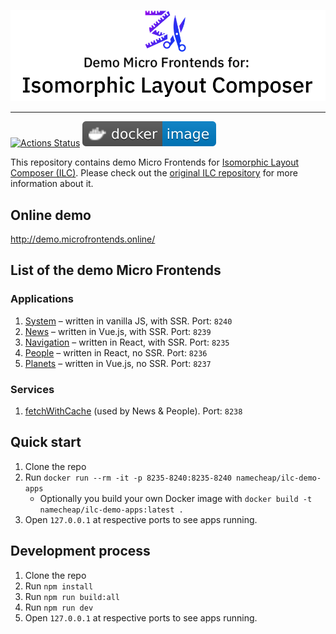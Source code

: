 ![Demo apps logo](brand/cover_small.png)

----

[![Actions Status](https://github.com/namecheap/ilc-demo-apps/workflows/CI/badge.svg)](https://github.com/namecheap/ilc-demo-apps/actions)
[![Docker Hub](./brand/docker-image-blue.svg)](https://hub.docker.com/r/namecheap/ilc-demo-apps)

This repository contains demo Micro Frontends for 
[Isomorphic Layout Composer (ILC)](https://github.com/namecheap/ilc).
Please check out the [original ILC repository](https://github.com/namecheap/ilc) for more information about it.

## Online demo

http://demo.microfrontends.online/

## List of the demo Micro Frontends
### Applications
1. [System](./apps/system) – written in vanilla JS, with SSR. Port: `8240`
1. [News](./apps/news-ssr) – written in Vue.js, with SSR. Port: `8239`
1. [Navigation](./apps/navbar) – written in React, with SSR. Port: `8235`
1. [People](./apps/people) – written in React, no SSR. Port: `8236`
1. [Planets](./apps/planets) – written in Vue.js, no SSR. Port: `8237`

### Services
1. [fetchWithCache](./apps/fetchWithCache) (used by News & People). Port: `8238`


## Quick start

1. Clone the repo
1. Run `docker run --rm -it -p 8235-8240:8235-8240 namecheap/ilc-demo-apps`
    * Optionally you build your own Docker image with `docker build -t namecheap/ilc-demo-apps:latest .`
1. Open `127.0.0.1` at respective ports to see apps running.

## Development process

1. Clone the repo
1. Run `npm install`
1. Run `npm run build:all`
1. Run `npm run dev`
1. Open `127.0.0.1` at respective ports to see apps running.
